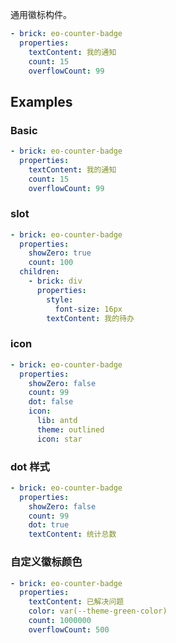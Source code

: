 通用徽标构件。

```yaml preview
- brick: eo-counter-badge
  properties:
    textContent: 我的通知
    count: 15
    overflowCount: 99
```

## Examples

### Basic

```yaml preview
- brick: eo-counter-badge
  properties:
    textContent: 我的通知
    count: 15
    overflowCount: 99
```

### slot

```yaml preview
- brick: eo-counter-badge
  properties:
    showZero: true
    count: 100
  children:
    - brick: div
      properties:
        style:
          font-size: 16px
        textContent: 我的待办
```

### icon

```yaml preview
- brick: eo-counter-badge
  properties:
    showZero: false
    count: 99
    dot: false
    icon:
      lib: antd
      theme: outlined
      icon: star
```

### dot 样式

```yaml preview
- brick: eo-counter-badge
  properties:
    showZero: false
    count: 99
    dot: true
    textContent: 统计总数
```

### 自定义徽标颜色

```yaml preview
- brick: eo-counter-badge
  properties:
    textContent: 已解决问题
    color: var(--theme-green-color)
    count: 1000000
    overflowCount: 500
```
